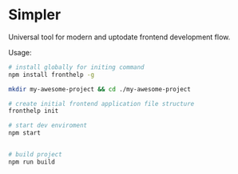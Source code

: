 # Simpler

Universal tool for modern and uptodate frontend development flow.

Usage:

```bash
# install globally for initing command
npm install fronthelp -g

mkdir my-awesome-project && cd ./my-awesome-project

# create initial frontend application file structure
fronthelp init

# start dev enviroment
npm start


# build project
npm run build
```
